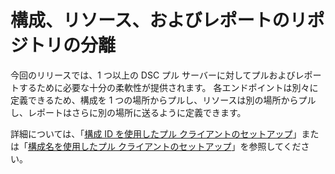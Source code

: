 # <a name="separation-of-configuration-resource-and-report-repositories"></a>構成、リソース、およびレポートのリポジトリの分離

今回のリリースでは、1 つ以上の DSC プル サーバーに対してプルおよびレポートするために必要な十分の柔軟性が提供されます。 各エンドポイントは別々に定義できるため、構成を 1 つの場所からプルし、リソースは別の場所からプルし、レポートはさらに別の場所に送るように定義できます。 

詳細については、「[構成 ID を使用したプル クライアントのセットアップ](https://msdn.microsoft.com/powershell/dsc/pullclientconfigid)」または「[構成名を使用したプル クライアントのセットアップ](https://msdn.microsoft.com/powershell/dsc/pullclientconfignames)」を参照してください。